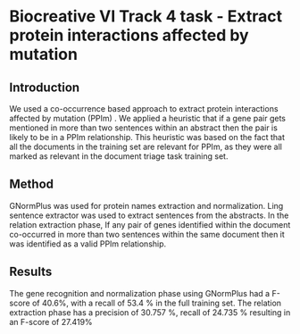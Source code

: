 # Biocreative VI Track 4 task - Extract protein interactions affected by mutation 
## Introduction
We used a co-occurrence based approach to extract protein interactions affected by mutation (PPIm) .  We applied a heuristic that if a gene pair gets mentioned in more than two sentences within an abstract then the pair is likely to be in a PPIm relationship. This heuristic was based on the fact that all the documents in the training set are relevant for PPIm, as they were all marked as relevant in the document triage task training set.  

## Method
GNormPlus was used for protein names extraction and normalization. Ling sentence extractor was used to extract sentences from the abstracts. In the relation extraction phase, If any pair of genes identified within the document co-occurred in more than two sentences within the same document then it was identified as a valid PPIm relationship.

## Results
The gene recognition and normalization phase using GNormPlus had a F-score of 40.6%, with a recall of 53.4 % in the full training set.   The relation extraction phase has a precision of 30.757 %, recall of 24.735 % resulting in an F-score of 27.419%

